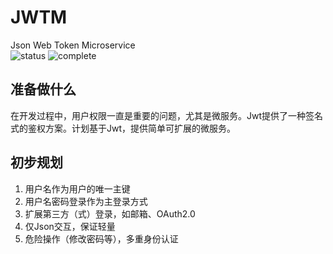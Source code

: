 # JWTM
Json Web Token Microservice    
![status](https://img.shields.io/badge/status-dev-blue.svg)
![complete](http://progressed.io/bar/1?title=done)    

## 准备做什么
在开发过程中，用户权限一直是重要的问题，尤其是微服务。Jwt提供了一种签名式的鉴权方案。计划基于Jwt，提供简单可扩展的微服务。

## 初步规划
1. 用户名作为用户的唯一主键
2. 用户名密码登录作为主登录方式
3. 扩展第三方（式）登录，如邮箱、OAuth2.0
4. 仅Json交互，保证轻量
5. 危险操作（修改密码等），多重身份认证
